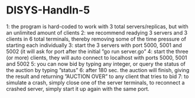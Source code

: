 # DISYS-HandIn-5

1: the program is hard-coded to work with 3 total servers/replicas, but with
an unlimited amount of clients
2: we recommend readying 3 servers and 3 clients in 6 total terminals,
thereby removing some of the time pressure of starting each individually
3: start the 3 servers with port 5000, 5001 and 5002 (it will ask for port
after the initial ”go run server.go”
4: start the three (or more) clients, they will auto connect to localhost with
ports 5000, 5001 and 5002
5: you can now bid by typing any integer, or query the status of the auction
by typing ”status”
6: after 180 sec. the auction will finish, giving the result and returning
”AUCTION OVER” to any client that tries to bid
7: to simulate a crash, simply close one of the server terminals, to reconnect
a crashed server, simply start it up again with the same port.
